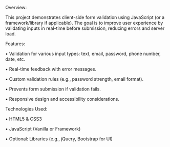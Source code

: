 Overview:

This project demonstrates client-side form validation using JavaScript (or a
framework/library if applicable). The goal is to improve user experience by
validating inputs in real-time before submission, reducing errors and server
load.

Features:

• Validation for various input types: text, email, password, phone number,
date, etc.

• Real-time feedback with error messages.

• Custom validation rules (e.g., password strength, email format).

• Prevents form submission if validation fails.

• Responsive design and accessibility considerations.

Technologies Used:

• HTML5 & CSS3

• JavaScript (Vanilla or Framework)

• Optional: Libraries (e.g., jQuery, Bootstrap for UI)
